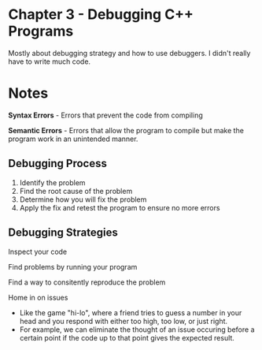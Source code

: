 # Chapter 3 -  Debugging C++ Programs

Mostly about debugging strategy and how to use debuggers.
I didn't really have to write much code.

# Notes

**Syntax Errors** - Errors that prevent the code from compiling

**Semantic Errors** - Errors that allow the program to compile but make the program work in an unintended manner. 

## Debugging Process

1. Identify the problem
2. Find the root cause of the problem
3. Determine how you will fix the problem
4. Apply the fix and retest the program to ensure no more errors

## Debugging Strategies

Inspect your code

Find problems by running your program

Find a way to consitently reproduce the problem

Home in on issues
- Like the game "hi-lo", where a friend tries to guess a number in your head and you respond with either too high, too low, or just right.
- For example, we can eliminate the thought of an issue occuring before a certain point if the code up to that point gives the expected result.
